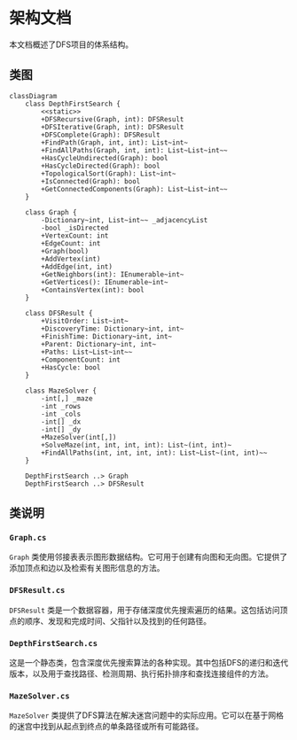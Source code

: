 # 架构文档

本文档概述了DFS项目的体系结构。

## 类图

```mermaid
classDiagram
    class DepthFirstSearch {
        <<static>>
        +DFSRecursive(Graph, int): DFSResult
        +DFSIterative(Graph, int): DFSResult
        +DFSComplete(Graph): DFSResult
        +FindPath(Graph, int, int): List~int~
        +FindAllPaths(Graph, int, int): List~List~int~~
        +HasCycleUndirected(Graph): bool
        +HasCycleDirected(Graph): bool
        +TopologicalSort(Graph): List~int~
        +IsConnected(Graph): bool
        +GetConnectedComponents(Graph): List~List~int~~
    }

    class Graph {
        -Dictionary~int, List~int~~ _adjacencyList
        -bool _isDirected
        +VertexCount: int
        +EdgeCount: int
        +Graph(bool)
        +AddVertex(int)
        +AddEdge(int, int)
        +GetNeighbors(int): IEnumerable~int~
        +GetVertices(): IEnumerable~int~
        +ContainsVertex(int): bool
    }

    class DFSResult {
        +VisitOrder: List~int~
        +DiscoveryTime: Dictionary~int, int~
        +FinishTime: Dictionary~int, int~
        +Parent: Dictionary~int, int~
        +Paths: List~List~int~~
        +ComponentCount: int
        +HasCycle: bool
    }

    class MazeSolver {
        -int[,] _maze
        -int _rows
        -int _cols
        -int[] _dx
        -int[] _dy
        +MazeSolver(int[,])
        +SolveMaze(int, int, int, int): List~(int, int)~
        +FindAllPaths(int, int, int, int): List~List~(int, int)~~
    }

    DepthFirstSearch ..> Graph
    DepthFirstSearch ..> DFSResult
```

## 类说明

### `Graph.cs`

`Graph` 类使用邻接表表示图形数据结构。它可用于创建有向图和无向图。它提供了添加顶点和边以及检索有关图形信息的方法。

### `DFSResult.cs`

`DFSResult` 类是一个数据容器，用于存储深度优先搜索遍历的结果。这包括访问顶点的顺序、发现和完成时间、父指针以及找到的任何路径。

### `DepthFirstSearch.cs`

这是一个静态类，包含深度优先搜索算法的各种实现。其中包括DFS的递归和迭代版本，以及用于查找路径、检测周期、执行拓扑排序和查找连接组件的方法。

### `MazeSolver.cs`

`MazeSolver` 类提供了DFS算法在解决迷宫问题中的实际应用。它可以在基于网格的迷宫中找到从起点到终点的单条路径或所有可能路径。
